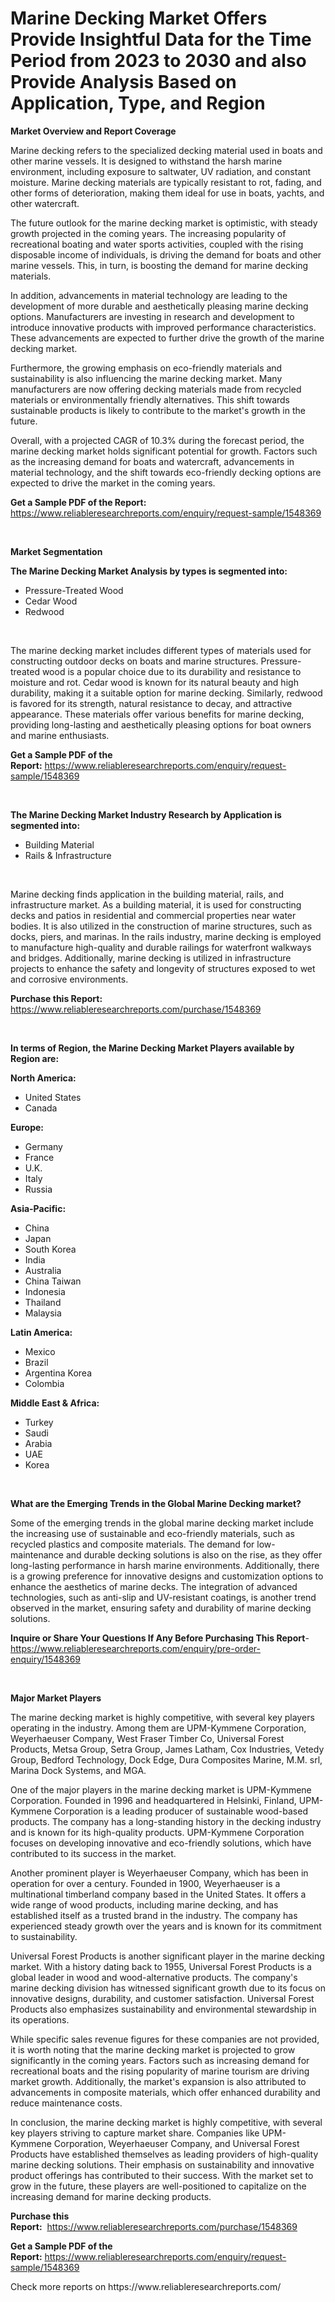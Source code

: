 <p><h1>Marine Decking Market Offers Provide Insightful Data for the Time Period from 2023 to 2030 and also Provide Analysis Based on Application, Type, and Region</h1></p><p><strong>Market Overview and Report Coverage</strong></p>
<p><p>Marine decking refers to the specialized decking material used in boats and other marine vessels. It is designed to withstand the harsh marine environment, including exposure to saltwater, UV radiation, and constant moisture. Marine decking materials are typically resistant to rot, fading, and other forms of deterioration, making them ideal for use in boats, yachts, and other watercraft.</p><p>The future outlook for the marine decking market is optimistic, with steady growth projected in the coming years. The increasing popularity of recreational boating and water sports activities, coupled with the rising disposable income of individuals, is driving the demand for boats and other marine vessels. This, in turn, is boosting the demand for marine decking materials.</p><p>In addition, advancements in material technology are leading to the development of more durable and aesthetically pleasing marine decking options. Manufacturers are investing in research and development to introduce innovative products with improved performance characteristics. These advancements are expected to further drive the growth of the marine decking market.</p><p>Furthermore, the growing emphasis on eco-friendly materials and sustainability is also influencing the marine decking market. Many manufacturers are now offering decking materials made from recycled materials or environmentally friendly alternatives. This shift towards sustainable products is likely to contribute to the market's growth in the future.</p><p>Overall, with a projected CAGR of 10.3% during the forecast period, the marine decking market holds significant potential for growth. Factors such as the increasing demand for boats and watercraft, advancements in material technology, and the shift towards eco-friendly decking options are expected to drive the market in the coming years.</p></p>
<p><strong>Get a Sample PDF of the Report:</strong> <a href="https://www.reliableresearchreports.com/enquiry/request-sample/1548369">https://www.reliableresearchreports.com/enquiry/request-sample/1548369</a></p>
<p>&nbsp;</p>
<p><strong>Market Segmentation</strong></p>
<p><strong>The Marine Decking Market Analysis by types is segmented into:</strong></p>
<p><ul><li>Pressure-Treated Wood</li><li>Cedar Wood</li><li>Redwood</li></ul></p>
<p>&nbsp;</p>
<p><p>The marine decking market includes different types of materials used for constructing outdoor decks on boats and marine structures. Pressure-treated wood is a popular choice due to its durability and resistance to moisture and rot. Cedar wood is known for its natural beauty and high durability, making it a suitable option for marine decking. Similarly, redwood is favored for its strength, natural resistance to decay, and attractive appearance. These materials offer various benefits for marine decking, providing long-lasting and aesthetically pleasing options for boat owners and marine enthusiasts.</p></p>
<p><strong>Get a Sample PDF of the Report:</strong>&nbsp;<a href="https://www.reliableresearchreports.com/enquiry/request-sample/1548369">https://www.reliableresearchreports.com/enquiry/request-sample/1548369</a></p>
<p>&nbsp;</p>
<p><strong>The Marine Decking Market Industry Research by Application is segmented into:</strong></p>
<p><ul><li>Building Material</li><li>Rails & Infrastructure</li></ul></p>
<p>&nbsp;</p>
<p><p>Marine decking finds application in the building material, rails, and infrastructure market. As a building material, it is used for constructing decks and patios in residential and commercial properties near water bodies. It is also utilized in the construction of marine structures, such as docks, piers, and marinas. In the rails industry, marine decking is employed to manufacture high-quality and durable railings for waterfront walkways and bridges. Additionally, marine decking is utilized in infrastructure projects to enhance the safety and longevity of structures exposed to wet and corrosive environments.</p></p>
<p><strong>Purchase this Report:</strong>&nbsp; <a href="https://www.reliableresearchreports.com/purchase/1548369">https://www.reliableresearchreports.com/purchase/1548369</a></p>
<p>&nbsp;</p>
<p><strong>In terms of Region, the Marine Decking Market Players available by Region are:</strong></p>
<p>
    <p> <strong> North America: </strong>
        <ul>
            <li>United States</li>
            <li>Canada</li>
        </ul>
        </p> 
    <p> <strong> Europe: </strong>
        <ul>
            <li>Germany</li>
            <li>France</li>
            <li>U.K.</li>
            <li>Italy</li>
            <li>Russia</li>
        </ul>
        </p> 
    <p> <strong> Asia-Pacific: </strong>
        <ul>
            <li>China</li>
            <li>Japan</li>
            <li>South Korea</li>
            <li>India</li>
            <li>Australia</li>
            <li>China Taiwan</li>
            <li>Indonesia</li>
            <li>Thailand</li>
            <li>Malaysia</li>
        </ul>
        </p> 
    <p> <strong> Latin America: </strong>
        <ul>
            <li>Mexico</li>
            <li>Brazil</li>
            <li>Argentina Korea</li>
            <li>Colombia</li>
        </ul>
        </p> 
    <p> <strong> Middle East & Africa: </strong>
        <ul>
            <li>Turkey</li>
            <li>Saudi</li>
            <li>Arabia</li>
            <li>UAE</li>
            <li>Korea</li>
        </ul>
    </p>
    </p>
<p>&nbsp;</p>
<p><strong>What are the Emerging Trends in the Global Marine Decking market?</strong></p>
<p><p>Some of the emerging trends in the global marine decking market include the increasing use of sustainable and eco-friendly materials, such as recycled plastics and composite materials. The demand for low-maintenance and durable decking solutions is also on the rise, as they offer long-lasting performance in harsh marine environments. Additionally, there is a growing preference for innovative designs and customization options to enhance the aesthetics of marine decks. The integration of advanced technologies, such as anti-slip and UV-resistant coatings, is another trend observed in the market, ensuring safety and durability of marine decking solutions.</p></p>
<p><strong>Inquire or Share Your Questions If Any Before Purchasing This Report</strong>- <a href="https://www.reliableresearchreports.com/enquiry/pre-order-enquiry/1548369">https://www.reliableresearchreports.com/enquiry/pre-order-enquiry/1548369</a></p>
<p>&nbsp;</p>
<p><strong>Major Market Players</strong></p>
<p><p>The marine decking market is highly competitive, with several key players operating in the industry. Among them are UPM-Kymmene Corporation, Weyerhaeuser Company, West Fraser Timber Co, Universal Forest Products, Metsa Group, Setra Group, James Latham, Cox Industries, Vetedy Group, Bedford Technology, Dock Edge, Dura Composites Marine, M.M. srl, Marina Dock Systems, and MGA.</p><p>One of the major players in the marine decking market is UPM-Kymmene Corporation. Founded in 1996 and headquartered in Helsinki, Finland, UPM-Kymmene Corporation is a leading producer of sustainable wood-based products. The company has a long-standing history in the decking industry and is known for its high-quality products. UPM-Kymmene Corporation focuses on developing innovative and eco-friendly solutions, which have contributed to its success in the market.</p><p>Another prominent player is Weyerhaeuser Company, which has been in operation for over a century. Founded in 1900, Weyerhaeuser is a multinational timberland company based in the United States. It offers a wide range of wood products, including marine decking, and has established itself as a trusted brand in the industry. The company has experienced steady growth over the years and is known for its commitment to sustainability.</p><p>Universal Forest Products is another significant player in the marine decking market. With a history dating back to 1955, Universal Forest Products is a global leader in wood and wood-alternative products. The company's marine decking division has witnessed significant growth due to its focus on innovative designs, durability, and customer satisfaction. Universal Forest Products also emphasizes sustainability and environmental stewardship in its operations.</p><p>While specific sales revenue figures for these companies are not provided, it is worth noting that the marine decking market is projected to grow significantly in the coming years. Factors such as increasing demand for recreational boats and the rising popularity of marine tourism are driving market growth. Additionally, the market's expansion is also attributed to advancements in composite materials, which offer enhanced durability and reduce maintenance costs.</p><p>In conclusion, the marine decking market is highly competitive, with several key players striving to capture market share. Companies like UPM-Kymmene Corporation, Weyerhaeuser Company, and Universal Forest Products have established themselves as leading providers of high-quality marine decking solutions. Their emphasis on sustainability and innovative product offerings has contributed to their success. With the market set to grow in the future, these players are well-positioned to capitalize on the increasing demand for marine decking products.</p></p>
<p><strong>Purchase this Report:</strong>&nbsp;&nbsp;<a href="https://www.reliableresearchreports.com/purchase/1548369">https://www.reliableresearchreports.com/purchase/1548369</a></p>
<p></p>
<p><strong>Get a Sample PDF of the Report:</strong>&nbsp;<a href="https://www.reliableresearchreports.com/enquiry/request-sample/1548369">https://www.reliableresearchreports.com/enquiry/request-sample/1548369</a></p>
<p>Check more reports on https://www.reliableresearchreports.com/</p>